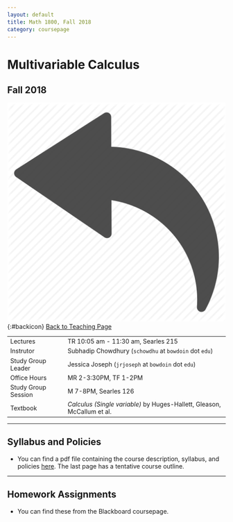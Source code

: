 ```yaml
---
layout: default
title: Math 1800, Fall 2018
category: coursepage
---
```


# Multivariable Calculus
## Fall 2018
<div class="backlink">
 
  ![Back](/resources/back.png){:#backicon} [Back to Teaching Page](/teaching/courses) 
</div>  


|||
|---|---|
|  Lectures  | TR	10:05 am - 11:30 am, Searles 215 |
|  Instrutor | Subhadip Chowdhury (`schowdhu` at `bowdoin` dot `edu`)|
|  Study Group Leader | Jessica Joseph (`jrjoseph` at `bowdoin` dot `edu`)
|  Office Hours | MR 2-3:30PM, TF 1-2PM |
|  Study Group Session | M 7-8PM, Searles 126 |
|  Textbook | _Calculus (Single variable)_ by Huges-Hallett, Gleason, McCallum et al. |


---
## Syllabus and Policies 

+ You can find a pdf file containing the course description, syllabus, and policies [here](Syllabus_1600_Fall_2018.pdf). The last page has a tentative course outline.

---

## Homework Assignments

+ You can find these from the Blackboard coursepage.
